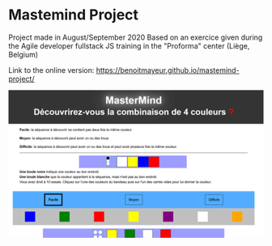 # Mastemind Project #

Project made in August/September 2020
Based on an exercice given during the Agile developer fullstack JS training in the "Proforma" center (Liège, Belgium)

Link to the online version: https://benoitmayeur.github.io/mastemind-project/

![alt text](./images/mastermind.png)